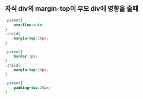 ## 자식 div의 margin-top이 부모 div에 영향을  줄때

```css
.parent{
    overflow:auto;
}
.child{
    margin-top:20px;
}
```

```css
.parent{
    border:1px;
}
.child{
    margin-top:20px;
}
```

```css
.parent{
    padding-top:20px;
}
```

